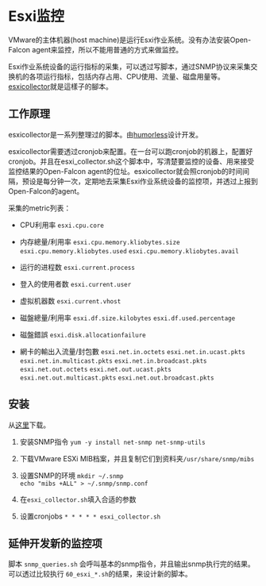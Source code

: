 # Esxi监控

VMware的主体机器(host machine)是运行Esxi作业系统。没有办法安装Open-Falcon agent来监控，所以不能用普通的方式来做监控。

Esxi作业系统设备的运行指标的采集，可以透过写脚本，通过SNMP协议来采集交换机的各项运行指标，包括内存占用、CPU使用、流量、磁盘用量等。[esxicollector](https://github.com/humorless/esxicollector)就是這樣子的腳本。

## 工作原理

esxicollector是一系列整理过的脚本。由[humorless](https://github.com/humorless/)设计开发。

esxicollector需要透过cronjob来配置。在一台可以跑cronjob的机器上，配置好cronjob。并且在esxi_collector.sh这个脚本中，写清楚要监控的设备、用来接受监控结果的Open-Falcon agent的位址。esxicollector就会照cronjob的时间间隔，预设是每分钟一次，定期地去采集Esxi作业系统设备的监控项，并透过上报到Open-Falcon的agent。

采集的metric列表：

* CPU利用率
  `esxi.cpu.core`

* 内存總量/利用率
  `esxi.cpu.memory.kliobytes.size`
  `esxi.cpu.memory.kliobytes.used`
  `esxi.cpu.memory.kliobytes.avail`

* 运行的进程数 
  `esxi.current.process`

* 登入的使用者数 
  `esxi.current.user`

* 虚拟机器数 
  `esxi.current.vhost`

* 磁盤總量/利用率 
  `esxi.df.size.kilobytes`
  `esxi.df.used.percentage`

* 磁盤錯誤 
  `esxi.disk.allocationfailure`

* 網卡的輸出入流量/封包數 
  `esxi.net.in.octets`
  `esxi.net.in.ucast.pkts`
  `esxi.net.in.multicast.pkts`
  `esxi.net.in.broadcast.pkts`
  `esxi.net.out.octets`
  `esxi.net.out.ucast.pkts`
  `esxi.net.out.multicast.pkts`
  `esxi.net.out.broadcast.pkts`
	

## 安装

从[这里](https://github.com/humorless/esxicollector)下载。

  1. 安装SNMP指令
     `yum -y install net-snmp net-snmp-utils`

  2. 下载VMware ESXi MIB档案，并且复制它们到资料夹`/usr/share/snmp/mibs`

  3. 设置SNMP的环境
     `mkdir ~/.snmp`  
     `echo "mibs +ALL" > ~/.snmp/snmp.conf`

  4. 在`esxi_collector.sh`填入合适的参数

  5. 设置cronjobs 
     ` * * * * * esxi_collector.sh `


## 延伸开发新的监控项

脚本 ```snmp_queries.sh``` 会呼叫基本的snmp指令，并且输出snmp执行完的结果。可以透过比较执行 ```60_esxi_*.sh```的结果，来设计新的脚本。
